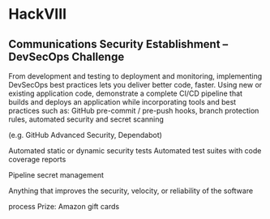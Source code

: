 # HackVIII
## Communications Security Establishment – DevSecOps Challenge
From development and testing to deployment and monitoring,
implementing DevSecOps best practices lets you deliver better code,
faster. Using new or existing application code, demonstrate a complete
CI/CD pipeline that builds and deploys an application while
incorporating tools and best practices such as:
GitHub pre-commit / pre-push hooks, branch protection rules,
automated security and secret scanning 

(e.g. GitHub Advanced Security, Dependabot)

Automated static or dynamic security tests
Automated test suites with code coverage reports

Pipeline secret management

Anything that improves the security, velocity, or reliability of the software

process
Prize: Amazon gift cards

